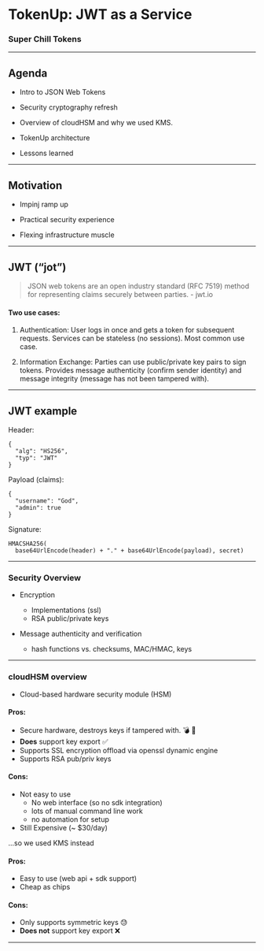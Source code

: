 # TokenUp: JWT as a Service

### Super Chill Tokens

---

## Agenda

- Intro to JSON Web Tokens

- Security cryptography refresh

- Overview of cloudHSM and why we used KMS.

- TokenUp architecture

- Lessons learned

---

## Motivation

- Impinj ramp up

- Practical security experience

- Flexing infrastructure muscle

<!-- ---?code=src/go/server.go&lang=golang&title=Golang File -->

---

## JWT (“jot”)

> JSON web tokens are an open industry standard (RFC 7519) method for  representing claims securely between parties. - jwt.io

#### Two use cases:

1. Authentication: User logs in once and gets a token for subsequent requests. Services can be stateless (no sessions). Most common use case.

2. Information Exchange: Parties can use public/private key pairs to sign tokens. Provides message authenticity (confirm sender identity) and message integrity (message has not been tampered with).

---

## JWT example

Header:
```
{
  "alg": "HS256",
  "typ": "JWT"
}
```

Payload (claims):
```
{
  "username": "God",
  "admin": true
}
```

Signature:
```
HMACSHA256(
  base64UrlEncode(header) + "." + base64UrlEncode(payload), secret)
```

---

### Security Overview

<!-- TODO -->
- Encryption
  - Implementations (ssl)
  - RSA public/private keys

- Message authenticity and verification
  - hash functions vs. checksums, MAC/HMAC, keys

---

### cloudHSM overview

- Cloud-based hardware security module (HSM)


#### Pros:
- Secure hardware, destroys keys if tampered with. :bomb: :key:
- __Does__ support key export :white_check_mark:
- Supports SSL encryption offload via openssl dynamic engine
- Supports RSA pub/priv keys

#### Cons:
- Not easy to use
  - No web interface (so no sdk integration)
  - lots of manual command line work
  - no automation for setup
- Still Expensive (~ $30/day)

...so we used KMS instead

#### Pros:
- Easy to use (web api + sdk support)
- Cheap as chips

#### Cons:
- Only supports symmetric keys :sweat:
- __Does not__ support key export :x:

---
